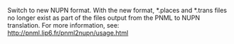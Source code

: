 Switch to new NUPN format. With the new format, *.places and *.trans files no longer exist as part of the files output from the PNML to NUPN translation. For more information, see: http://pnml.lip6.fr/pnml2nupn/usage.html
